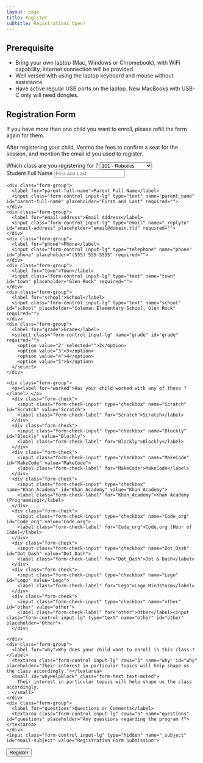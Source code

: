 ```yaml
---
layout: page
title: Register
subtitle: Registrations Open!
---
```


## Prerequisite

 * Bring your own laptop (Mac, Windows or Chromebook), with WiFi capability, internet connection will be provided.
 * Well versed with using the laptop keyboard and mouse without assistance.
 * Have active regular USB ports on the laptop. New MacBooks with USB-C only will need dongles.

## Registration Form

If you have more than one child you want to enroll, please refill the form again for them.

After registering your child, Venmo the fees to confirm a seat for the session, and mention the email id you used to register.


<form id="fs-frm" name="registration-form" accept-charset="utf-8" action="https://formspree.io/register@braineatingmachines.com" method="post" class="form">
    <div class="form-group">
      <label for="track">Which class are you registering for ?</label>
      <select class="form-control input-lg" name="track" id="track" required="">
        <option value="101" selected="">101 - Robotics</option>
        <option value="102">102 - 3D Modeling</option>
        <option value="103">103 - Programming</option>
      </select>
    </div>
    <div class="form-group">
      <label for="student-full-name">Student Full Name</label>
      <input class="form-control input-lg" type="text" name="student_name" id="student-full-name" placeholder="First and Last" required="">
    </div>

    <div class="form-group">
      <label for="parent-full-name">Parent Full Name</label>
      <input class="form-control input-lg" type="text" name="parent_name" id="parent-full-name" placeholder="First and Last" required="">
    </div>
    <div class="form-group">
      <label for="email-address">Email Address</label>
      <input class="form-control input-lg" type="email" name="_replyto" id="email-address" placeholder="email@domain.tld" required="">
    </div>
    <div class="form-group">
      <label for="phone">Phone</label>
      <input class="form-control input-lg" type="telephone" name="phone" id="phone" placeholder="(555) 555-5555" required="">
    </div>
    <div class="form-group">
      <label for="town">Town</label>
      <input class="form-control input-lg" type="text" name="town" id="town" placeholder="Glen Rock" required="">
    </div>
    <div class="form-group">
      <label for="school">School</label>
      <input class="form-control input-lg" type="text" name="school" id="school" placeholder="Coleman Elementary School, Glen Rock" required="">
    </div>
    <div class="form-group">
      <label for="grade">Grade</label>
      <select class="form-control input-lg" name="grade" id="grade" required="">
        <option value="2" selected="">2</option>
        <option value="3">3</option>
        <option value="4">4</option>
        <option value="5">5</option>
      </select>
    </div>

    <div class="form-group">
      <p><label for="worked">Has your child worked with any of these ?</label> </p>
      <div class="form-check">
        <input class="form-check-input" type="checkbox" name="Scratch" id="Scratch" value="Scratch">
        <label class="form-check-label" for="Scratch">Scratch</label>
      </div>
      <div class="form-check">
        <input class="form-check-input" type="checkbox" name="Blockly" id="Blockly" value="Blockly">
        <label class="form-check-label" for="Blockly">Blockly</label>
      </div>
      <div class="form-check">
        <input class="form-check-input" type="checkbox" name="MakeCode" id="MakeCode" value="MakeCode">
        <label class="form-check-label" for="MakeCode">MakeCode</label>
      </div>
      <div class="form-check">
        <input class="form-check-input" type="checkbox" name="Khan_Academy" id="Khan_Academy" value="Khan Academy">
        <label class="form-check-label" for="Khan_Academy">Khan Academy (Programming)</label>
      </div>
      <div class="form-check">
        <input class="form-check-input" type="checkbox" name="Code_org" id="Code_org" value="Code.org">
        <label class="form-check-label" for="Code_org">Code.org (Hour of Code)</label>
      </div>
      <div class="form-check">
        <input class="form-check-input" type="checkbox" name="Dot_Dash" id="Dot_Dash" value="Dot_Dash">
        <label class="form-check-label" for="Dot_Dash">Dot & Dash</label>
      </div>
      <div class="form-check">
        <input class="form-check-input" type="checkbox" name="Lego" id="Lego" value="Lego">
        <label class="form-check-label" for="Lego">Lego Mindstorm</label>
      </div>
      <div class="form-check">
        <input class="form-check-input" type="checkbox" name="other" id="other" value="other">
        <label class="form-check-label" for="other">Other</label><input class="form-control input-lg" type="text" name="other" id="other" placeholder="Other">
      </div>

    </div>
    <div class="form-group">
      <label for="why">Why does your child want to enroll in this class ?</label>
      <textarea class="form-control input-lg" rows="5" name="why" id="why" placeholder="Their interest in particular topics will help shape us the class accordingly."></textarea>
      <small id="whyHelpBlock" class="form-text text-muted">
        Their interest in particular topics will help shape us the class accordingly.
      </small>
    </div>
    <div class="form-group">
      <label for="questions">Questions or Comments</label>
      <textarea class="form-control input-lg" rows="5" name="questions" id="questions" placeholder="Any questions regarding the program ?"></textarea>
    </div>
    <input class="form-control input-lg" type="hidden" name="_subject" id="email-subject" value="Registration Form Submission">
  <button class="btn btn-lg btn-primary" type="submit">Register</button>
</form>
